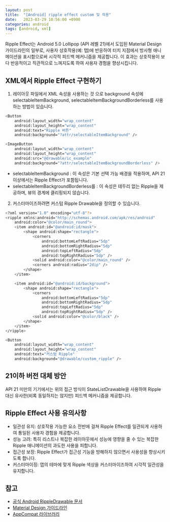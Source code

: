 ```yaml
---
layout: post
title:  "[Android] ripple effect custom 및 적용"
date:   2023-03-29 10:56:00 +0900
categories: android
tags: [android, xml]
---
```


Ripple Effect는 Android 5.0 Lollipop (API 레벨 21)에서 도입된 Material Design 가이드라인의 일부로, 사용자 상호작용(예: 탭)에 반응하여 터치 지점에서 방사형 애니메이션을 표시함으로써 시각적 피드백 메커니즘을 제공합니다. 이 효과는 상호작용이 보다 반응적이고 직관적으로 느껴지도록 하여 사용자 경험을 향상시킵니다.

## XML에서 Ripple Effect 구현하기
1. 레이아웃 파일에서 XML 속성을 사용하는 것 으로 background 속성에 selectableItemBackground, selectableItemBackgroundBorderless를 사용하는 방법이 있습니다.
```bash
<Button
    android:layout_width="wrap_content"
    android:layout_height="wrap_content"
    android:text="Ripple 버튼"
    android:background="?attr/selectableItemBackground" />

<ImageButton
    android:layout_width="wrap_content"
    android:layout_height="wrap_content"
    android:src="@drawable/ic_example"
    android:background="?attr/selectableItemBackgroundBorderless" />
```
- selectableItemBackground : 이 속성은 기본 선택 가능 배경을 적용하며, API 21 이상에서는 Ripple Effect가 포함됩니다.
- selectableItemBackgroundBorderless를 : 이 속성은 테두리 없는 Ripple을 제공하며, 뷰의 경계에 클리핑되지 않습니다.

2. 커스터마이즈하려면 커스텀 Ripple Drawable을 정의할 수 있습니다.
```bash
<?xml version="1.0" encoding="utf-8"?>
<ripple xmlns:android="http://schemas.android.com/apk/res/android"
    android:color="@color/main_round">
    <item android:id="@android:id/mask">
        <shape android:shape="rectangle">
            <corners
                android:bottomLeftRadius="5dp"
                android:bottomRightRadius="5dp"
                android:topLeftRadius="5dp"
                android:topRightRadius="5dp" />
            <solid android:color="@color/main_round" />
            <corners android:radius="2dip" />
        </shape>
    </item>

    <item android:id="@android:id/background">
        <shape android:shape="rectangle">
            <corners
                android:bottomLeftRadius="5dp"
                android:bottomRightRadius="5dp"
                android:topLeftRadius="5dp"
                android:topRightRadius="5dp" />
            <solid android:color="@color/black" />
        </shape>
    </item>
</ripple>

<Button
    android:layout_width="wrap_content"
    android:layout_height="wrap_content"
    android:text="커스텀 Ripple"
    android:background="@drawable/custom_ripple" />
```

## 21이하 버전 대체 방안
API 21 미만의 기기에서는 위의 접근 방식이 StateListDrawable을 사용하여 Ripple 대신 유사한(비록 동일하지는 않지만) 피드백 메커니즘을 제공합니다.

## Ripple Effect 사용 유의사항
- 일관성 유지: 상호작용 가능한 요소 전반에 걸쳐 Ripple Effect를 일관되게 사용하여 통일된 사용자 경험을 제공합니다.
- 성능 고려: 특히 리스트나 복잡한 레이아웃에서 성능에 영향을 줄 수 있는 복잡한 Ripple 애니메이션의 과도한 사용을 피합니다.
- 접근성 보장: Ripple Effect가 접근성 기능을 방해하지 않으면서 사용성을 향상시키도록 합니다.
- 커스터마이징: 앱의 테마에 맞게 Ripple 색상을 커스터마이즈하여 시각적 일관성을 유지합니다.


## 참고
- [공식 Android RippleDrawable 문서](https://developer.android.com/reference/android/graphics/drawable/RippleDrawable)
- [Material Design 가이드라인]()
- [AppCompat 라이브러리](https://developer.android.com/jetpack/androidx/releases/appcompat?hl=ko)